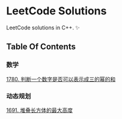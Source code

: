 # LeetCode Solutions
LeetCode solutions in C++. :sparkles:
## Table Of Contents
### 数学
[1780. 判断一个数字是否可以表示成三的幂的和](https://github.com/CnLzh/NoteBook/tree/main/LeetCode/Math/1780)
### 动态规划
[1691. 堆叠长方体的最大高度](https://github.com/CnLzh/NoteBook/tree/main/LeetCode/Dp/1691)